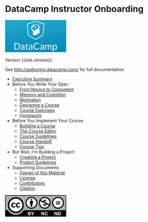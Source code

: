 ---
---
# DataCamp Instructor Onboarding

<a href="http://datacamp.com"><img src="img/datacamp.png" alt="DataCamp" width="200" /></a>

Version {{site.version}}

See <a href="http://authoring.datacamp.com/">http://authoring.datacamp.com/</a> for full documentation

-   [Executive Summary](executive-summary.html)
-   Before You Write Your Spec
    -   [From Novice to Competent](./novice.html)
    -   [Memory and Cognition](./memory.html)
    -   [Motivation](./motivation.html)
    -   [Designing a Course](./course-design.html)
    -   [Course Exercises](./course-exercises.html)
    -   [Homework](./spec-homework.html)
-   Before You Implement Your Course
    -   [Building a Course](./course-build.html)
    -   [The Course Editor](./course-editor.html)
    -   [Course Guidelines](./course-guidelines.html)
    -   [Course Handoff](./course-handoff.html)
    -   [Course Tips](./course-tips.html)
-   But Wait, I'm Building a Project
    -   [Creating a Project](./project.html)
    -   [Project Guidelines](./project-guidelines.html)
-   Supporting Documents
    -   [Design of this Material](./design.html)
    -   [License](./license.html)
    -   [Contributing](./contributing.html)
    -   [Citation](./citation.html)

<img src="img/cc-by-nc-nd.png" alt="CC-BY-NC-ND" width="200"/>
